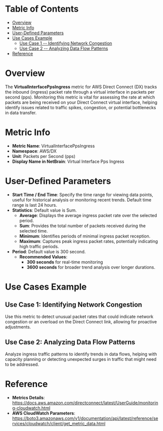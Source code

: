 # Table of Contents
- [Overview](#overview)
- [Metric Info](#metric-info)
- [User-Defined Parameters](#user-defined-parameters)
- [Use Cases Example](#example)
    - [Use Case 1 -- Identifying Network Congestion](#example-1) 
    - [Use Case 2 -- Analyzing Data Flow Patterns](#example-2)
- [Reference](#reference)

# Overview <a name="overview"></a>
The <b>VirtualInterfacePpsIngress</b> metric for AWS Direct Connect (DX) tracks the inbound (ingress) packet rate through a virtual interface in packets per second (pps). Monitoring this metric is vital for assessing the rate at which packets are being received on your Direct Connect virtual interface, helping identify issues related to traffic spikes, congestion, or potential bottlenecks in data transfer.



# Metric Info <a name="metric-info"></a>
* <b>Metric Name</b>: VirtualInterfacePpsIngress
* <b>Namespace</b>: AWS/DX
* <b>Unit</b>: Packets per Second (pps)
* <b>Display Name in NetBrain</b>: Virtual Interface Pps Ingress

# User-Defined Parameters <a name="user-defined-parameters"></a>
* <b>Start Time / End Time</b>: Specify the time range for viewing data points, useful for historical analysis or monitoring recent trends. Default time range is last 24 hours.
* <b>Statistics</b>: Default value is Sum.
  * <b>Average</b>: Displays the average ingress packet rate over the selected period.
  * <b>Sum</b>: Provides the total number of packets received during the selected time.
  * <b>Minimum</b>: Identifies periods of minimal ingress packet reception.
  * <b>Maximum</b>: Captures peak ingress packet rates, potentially indicating high traffic periods.
* <b>Period</b>: Default value is 300 second.
  * <b>Recommended Values</b>:
    * <b>300 seconds</b> for real-time monitoring
    * <b>3600 seconds</b> for broader trend analysis over longer durations.

# Use Cases Example <a name="example"></a>
## Use Case 1: Identifying Network Congestion <a name="example-1"></a>
Use this metric to detect unusual packet rates that could indicate network congestion or an overload on the Direct Connect link, allowing for proactive adjustments.



## Use Case 2: Analyzing Data Flow Patterns <a name="example-2"></a>
Analyze ingress traffic patterns to identify trends in data flows, helping with capacity planning or detecting unexpected surges in traffic that might need to be addressed.

# Reference <a name="reference"></a>
* <b>Metrics Details</b>: https://docs.aws.amazon.com/directconnect/latest/UserGuide/monitoring-cloudwatch.html
* <b>AWS CloudWatch Parameters</b>: https://boto3.amazonaws.com/v1/documentation/api/latest/reference/services/cloudwatch/client/get_metric_data.html